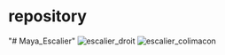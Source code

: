 # repository
"# Maya_Escalier" 
![escalier_droit](https://github.com/zebulon93/Maya_Escalier/assets/7045164/0ae7843b-c2a1-4b68-a884-cb4a6bebf158)
![escalier_colimacon](https://github.com/zebulon93/Maya_Escalier/assets/7045164/897ad312-846f-4143-a393-da91a3e9736b)
